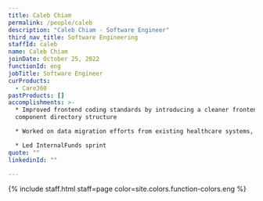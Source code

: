 ```yaml
---
title: Caleb Chiam
permalink: /people/caleb
description: "Caleb Chiam - Software Engineer"
third_nav_title: Software Engineering
staffId: caleb
name: Caleb Chiam
joinDate: October 25, 2022
functionId: eng
jobTitle: Software Engineer
curProducts:
  - Care360
pastProducts: []
accomplishments: >-
  * Improved frontend coding standards by introducing a cleaner frontend
  component directory structure

  * Worked on data migration efforts from existing healthcare systems, and supported user testing / training sessions at the various healthcare institutions where Care360 will be launched

  * Led InternalFunds sprint
quote: ""
linkedinId: ""

---
```


{% include staff.html staff=page color=site.colors.function-colors.eng %}

